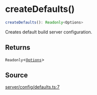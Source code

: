 # createDefaults()

```ts
createDefaults(): Readonly<Options>
```

Creates default build server configuration.

## Returns

`Readonly`\<[`Options`](../type-aliases/Options.md)\>

## Source

[server/config/defaults.ts:7](https://github.com/Elringus/Imgit/blob/fc320a2/src/server/config/defaults.ts#L7)
